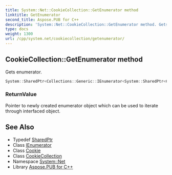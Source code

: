 ```yaml
---
title: System::Net::CookieCollection::GetEnumerator method
linktitle: GetEnumerator
second_title: Aspose.PUB for C++
description: 'System::Net::CookieCollection::GetEnumerator method. Gets enumerator in C++.'
type: docs
weight: 1300
url: /cpp/system.net/cookiecollection/getenumerator/
---
```

## CookieCollection::GetEnumerator method


Gets enumerator.

```cpp
System::SharedPtr<Collections::Generic::IEnumerator<System::SharedPtr<Cookie>>> System::Net::CookieCollection::GetEnumerator() override
```


### ReturnValue

Pointer to newly created enumerator object which can be used to iterate through interfaced object.

## See Also

* Typedef [SharedPtr](../../../system/sharedptr/)
* Class [IEnumerator](../../../system.collections.generic/ienumerator/)
* Class [Cookie](../../cookie/)
* Class [CookieCollection](../)
* Namespace [System::Net](../../)
* Library [Aspose.PUB for C++](../../../)
